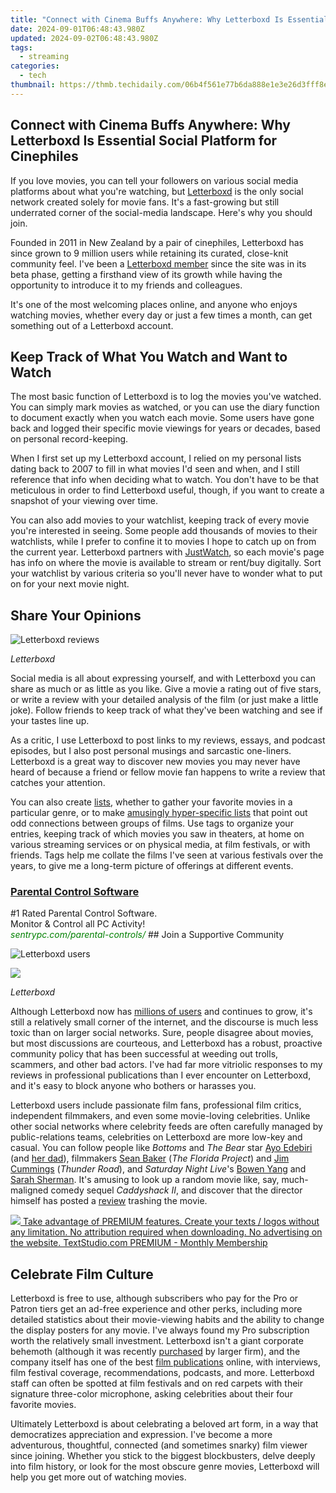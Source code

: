 ```yaml
---
title: "Connect with Cinema Buffs Anywhere: Why Letterboxd Is Essential Social Platform for Cinephiles"
date: 2024-09-01T06:48:43.980Z
updated: 2024-09-02T06:48:43.980Z
tags:
  - streaming
categories:
  - tech
thumbnail: https://thmb.techidaily.com/06b4f561e77b6da888e1e3e26d3fff8eafe69267efcd4ca3c81ccca7b6840330.jpg
---
```


## Connect with Cinema Buffs Anywhere: Why Letterboxd Is Essential Social Platform for Cinephiles

If you love movies, you can tell your followers on various social media platforms about what you're watching, but [Letterboxd](https://letterboxd.com/) is the only social network created solely for movie fans. It's a fast-growing but still underrated corner of the social-media landscape. Here's why you should join.

 Founded in 2011 in New Zealand by a pair of cinephiles, Letterboxd has since grown to 9 million users while retaining its curated, close-knit community feel. I've been a [Letterboxd member](https://letterboxd.com/signalbleed/) since the site was in its beta phase, getting a firsthand view of its growth while having the opportunity to introduce it to my friends and colleagues.

 It's one of the most welcoming places online, and anyone who enjoys watching movies, whether every day or just a few times a month, can get something out of a Letterboxd account.

##  Keep Track of What You Watch and Want to Watch

 The most basic function of Letterboxd is to log the movies you've watched. You can simply mark movies as watched, or you can use the diary function to document exactly when you watch each movie. Some users have gone back and logged their specific movie viewings for years or decades, based on personal record-keeping.

 When I first set up my Letterboxd account, I relied on my personal lists dating back to 2007 to fill in what movies I'd seen and when, and I still reference that info when deciding what to watch. You don't have to be that meticulous in order to find Letterboxd useful, though, if you want to create a snapshot of your viewing over time.

 You can also add movies to your watchlist, keeping track of every movie you're interested in seeing. Some people add thousands of movies to their watchlists, while I prefer to confine it to movies I hope to catch up on from the current year. Letterboxd partners with [JustWatch](https://www.justwatch.com/), so each movie's page has info on where the movie is available to stream or rent/buy digitally. Sort your watchlist by various criteria so you'll never have to wonder what to put on for your next movie night.

##  Share Your Opinions

![Letterboxd reviews](https://static1.howtogeekimages.com/wordpress/wp-content/uploads/2023/09/letterboxd-reviews.png) 

_Letterboxd_

 Social media is all about expressing yourself, and with Letterboxd you can share as much or as little as you like. Give a movie a rating out of five stars, or write a review with your detailed analysis of the film (or just make a little joke). Follow friends to keep track of what they've been watching and see if your tastes line up.

 As a critic, I use Letterboxd to post links to my reviews, essays, and podcast episodes, but I also post personal musings and sarcastic one-liners. Letterboxd is a great way to discover new movies you may never have heard of because a friend or fellow movie fan happens to write a review that catches your attention.

 You can also create [lists](https://letterboxd.com/lists/), whether to gather your favorite movies in a particular genre, or to make [amusingly hyper-specific lists](https://letterboxd.com/davechen/list/2022-films-that-are-at-least-2hrs30mins-long/) that point out odd connections between groups of films. Use tags to organize your entries, keeping track of which movies you saw in theaters, at home on various streaming services or on physical media, at film festivals, or with friends. Tags help me collate the films I've seen at various festivals over the years, to give me a long-term picture of offerings at different events.

<!-- affiliate ads begin -->
<h3 id="200610"><a href="https://sentrypc.7eer.net/c/5597632/200610/3022">Parental Control Software</a></h3>
<span class="text-ad-content">
	#1 Rated Parental Control Software.<br/>
	Monitor & Control all PC Activity!<br/>
		<cite style="color:green">sentrypc.com/parental-controls/</cite>
	</span><img height="0" width="0" src="https://sentrypc.7eer.net/i/5597632/200610/3022" style="position:absolute;visibility:hidden;" border="0" />
<!-- affiliate ads end -->
##  Join a Supportive Community

![Letterboxd users](https://static1.howtogeekimages.com/wordpress/wp-content/uploads/2023/09/letterboxd-users.png) 

<!-- affiliate ads begin -->
<a href="https://store.advancedwebranking.com/order/checkout.php?PRODS=4715051&QTY=1&AFFILIATE=108875&CART=1"><img src="https://secure.avangate.com/images/merchant/14edc6ebfdae2e23bbed83d67f50e983/products/33_awr%20logo.png" border="0"></a>
<!-- affiliate ads end -->
_Letterboxd_

 Although Letterboxd now has [millions of users](https://letterboxd.com/members/) and continues to grow, it's still a relatively small corner of the internet, and the discourse is much less toxic than on larger social networks. Sure, people disagree about movies, but most discussions are courteous, and Letterboxd has a robust, proactive community policy that has been successful at weeding out trolls, scammers, and other bad actors. I've had far more vitriolic responses to my reviews in professional publications than I ever encounter on Letterboxd, and it's easy to block anyone who bothers or harasses you.

 Letterboxd users include passionate film fans, professional film critics, independent filmmakers, and even some movie-loving celebrities. Unlike other social networks where celebrity feeds are often carefully managed by public-relations teams, celebrities on Letterboxd are more low-key and casual. You can follow people like _Bottoms_ and _The Bear_ star [Ayo Edebiri](https://letterboxd.com/fumilayo/) (and [her dad](https://letterboxd.com/deleedebiri/)), filmmakers [Sean Baker](https://letterboxd.com/lilfilm/) (_The Florida Project_) and [Jim Cummings](https://letterboxd.com/jimmycthatsme/) (_Thunder Road_), and _Saturday Night Live_'s [Bowen Yang](https://letterboxd.com/bowenyang/) and [Sarah Sherman](https://letterboxd.com/sarahsquirm/). It's amusing to look up a random movie like, say, much-maligned comedy sequel _Caddyshack II_, and discover that the director himself has posted a [review](https://letterboxd.com/aarkush/film/caddyshack-ii/) trashing the movie.

<!-- affiliate ads begin -->
<a href="https://secure.textstudio.com/order/checkout.php?PRODS=35633281&QTY=1&AFFILIATE=108875&CART=1"> <img src="https://secure.avangate.com/images/merchant/d6eb8222c9718486bdabce8b897380f7/products/2_premium-icon.png" border="0"> Take advantage of PREMIUM features. 
Create your texts / logos without any limitation. 
No attribution required when downloading. 
No advertising on the website. 
 TextStudio.com  PREMIUM - Monthly Membership</a>
<!-- affiliate ads end -->
##  Celebrate Film Culture

 Letterboxd is free to use, although subscribers who pay for the Pro or Patron tiers get an ad-free experience and other perks, including more detailed statistics about their movie-viewing habits and the ability to change the display posters for any movie. I've always found my Pro subscription worth the relatively small investment. Letterboxd isn't a giant corporate behemoth (although it was recently [purchased](https://variety.com/2023/digital/news/letterboxd-acquired-50-million-deal-valuation-1235740185/) by larger firm), and the company itself has one of the best [film publications](https://letterboxd.com/journal/) online, with interviews, film festival coverage, recommendations, podcasts, and more. Letterboxd staff can often be spotted at film festivals and on red carpets with their signature three-color microphone, asking celebrities about their four favorite movies.

 Ultimately Letterboxd is about celebrating a beloved art form, in a way that democratizes appreciation and expression. I've become a more adventurous, thoughtful, connected (and sometimes snarky) film viewer since joining. Whether you stick to the biggest blockbusters, delve deeply into film history, or look for the most obscure genre movies, Letterboxd will help you get more out of watching movies.

<ins class="adsbygoogle"
     style="display:block"
     data-ad-format="autorelaxed"
     data-ad-client="ca-pub-7571918770474297"
     data-ad-slot="1223367746"></ins>



<ins class="adsbygoogle"
     style="display:block"
     data-ad-client="ca-pub-7571918770474297"
     data-ad-slot="8358498916"
     data-ad-format="auto"
     data-full-width-responsive="true"></ins>



